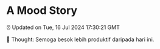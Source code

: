 # A Mood Story

⏰ Updated on Tue, 16 Jul 2024 17:30:21 GMT

💭 Thought: Semoga besok lebih produktif daripada hari ini.

